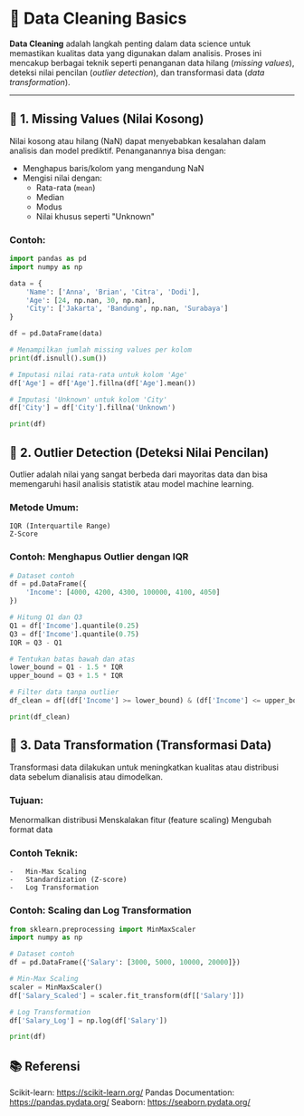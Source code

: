 # 🧹 Data Cleaning Basics

**Data Cleaning** adalah langkah penting dalam data science untuk memastikan kualitas data yang digunakan dalam analisis. Proses ini mencakup berbagai teknik seperti penanganan data hilang (_missing values_), deteksi nilai pencilan (_outlier detection_), dan transformasi data (_data transformation_).

---

## 📌 1. Missing Values (Nilai Kosong)

Nilai kosong atau hilang (NaN) dapat menyebabkan kesalahan dalam analisis dan model prediktif. Penanganannya bisa dengan:

-   Menghapus baris/kolom yang mengandung NaN
-   Mengisi nilai dengan:
    -   Rata-rata (`mean`)
    -   Median
    -   Modus
    -   Nilai khusus seperti "Unknown"

### Contoh:

```python
import pandas as pd
import numpy as np

data = {
    'Name': ['Anna', 'Brian', 'Citra', 'Dodi'],
    'Age': [24, np.nan, 30, np.nan],
    'City': ['Jakarta', 'Bandung', np.nan, 'Surabaya']
}

df = pd.DataFrame(data)

# Menampilkan jumlah missing values per kolom
print(df.isnull().sum())

# Imputasi nilai rata-rata untuk kolom 'Age'
df['Age'] = df['Age'].fillna(df['Age'].mean())

# Imputasi 'Unknown' untuk kolom 'City'
df['City'] = df['City'].fillna('Unknown')

print(df)
```

## 📌 2. Outlier Detection (Deteksi Nilai Pencilan)

Outlier adalah nilai yang sangat berbeda dari mayoritas data dan bisa memengaruhi hasil analisis statistik atau model machine learning.

### Metode Umum:

    IQR (Interquartile Range)
    Z-Score

### Contoh: Menghapus Outlier dengan IQR

```python
# Dataset contoh
df = pd.DataFrame({
    'Income': [4000, 4200, 4300, 100000, 4100, 4050]
})

# Hitung Q1 dan Q3
Q1 = df['Income'].quantile(0.25)
Q3 = df['Income'].quantile(0.75)
IQR = Q3 - Q1

# Tentukan batas bawah dan atas
lower_bound = Q1 - 1.5 * IQR
upper_bound = Q3 + 1.5 * IQR

# Filter data tanpa outlier
df_clean = df[(df['Income'] >= lower_bound) & (df['Income'] <= upper_bound)]

print(df_clean)
```

## 📌 3. Data Transformation (Transformasi Data)

Transformasi data dilakukan untuk meningkatkan kualitas atau distribusi data sebelum dianalisis atau dimodelkan.

### Tujuan:

Menormalkan distribusi
Menskalakan fitur (feature scaling)
Mengubah format data

### Contoh Teknik:

    -   Min-Max Scaling
    -   Standardization (Z-score)
    -   Log Transformation

### Contoh: Scaling dan Log Transformation

```python
from sklearn.preprocessing import MinMaxScaler
import numpy as np

# Dataset contoh
df = pd.DataFrame({'Salary': [3000, 5000, 10000, 20000]})

# Min-Max Scaling
scaler = MinMaxScaler()
df['Salary_Scaled'] = scaler.fit_transform(df[['Salary']])

# Log Transformation
df['Salary_Log'] = np.log(df['Salary'])

print(df)
```

## 📚 Referensi

Scikit-learn: https://scikit-learn.org/
Pandas Documentation: https://pandas.pydata.org/
Seaborn: https://seaborn.pydata.org/
